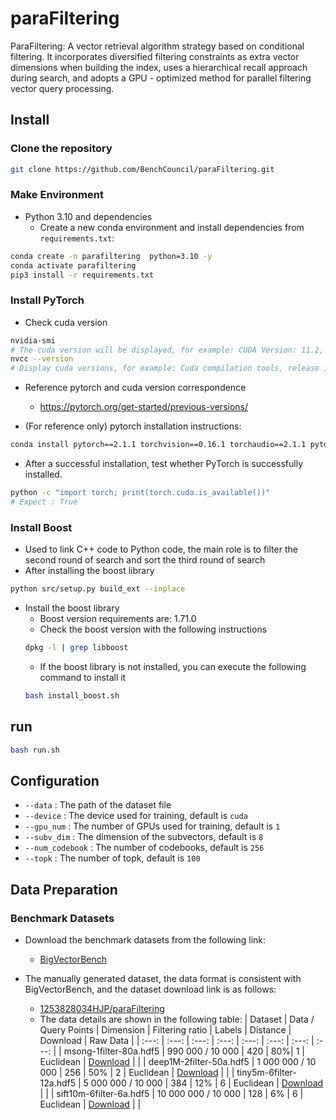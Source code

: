 # paraFiltering
ParaFiltering: A vector retrieval algorithm strategy based on conditional filtering. It incorporates diversified filtering constraints as extra vector dimensions when building the index, uses a hierarchical recall approach during search, and adopts a GPU - optimized method for parallel filtering vector query processing. 

## Install

### Clone the repository

```bash
git clone https://github.com/BenchCouncil/paraFiltering.git
```

### Make Environment


- Python 3.10 and dependencies
  - Create a new conda environment and install dependencies from `requirements.txt`:

```bash
conda create -n parafiltering  python=3.10 -y
conda activate parafiltering
pip3 install -r requirements.txt
```

### Install PyTorch
- Check cuda version

```bash
nvidia-smi
# The cuda version will be displayed, for example: CUDA Version: 11.2, and the GPU model
nvcc --version
# Display cuda versions, for example: Cuda compilation tools, release 11.2, V11.2.152
```

- Reference pytorch and cuda version correspondence
  - https://pytorch.org/get-started/previous-versions/
  
- (For reference only) pytorch installation instructions:
```bash
conda install pytorch==2.1.1 torchvision==0.16.1 torchaudio==2.1.1 pytorch-cuda=12.1 -c pytorch -c nvidia -y
```

- After a successful installation, test whether PyTorch is successfully installed.
```bash
python -c "import torch; print(torch.cuda.is_available())"
# Expect : True
```

### Install Boost
- Used to link C++ code to Python code, the main role is to filter the second round of search and sort the third round of search
- After installing the boost library
```bash
python src/setup.py build_ext --inplace
```

- Install the boost library
  - Boost version requirements are: 1.71.0
  - Check the boost version with the following instructions
  ```bash
  dpkg -l | grep libboost
  ```
  - If the boost library is not installed, you can execute the following command to install it
  ```bash
  bash install_boost.sh
  ```

## run
```bash
bash run.sh
```

## Configuration
- `--data` : The path of the dataset file
- `--device` : The device used for training, default is `cuda`
- `--gpu_num` : The number of GPUs used for training, default is `1`
- `--subv_dim` : The dimension of the subvectors, default is `8`
- `--num_codebook` : The number of codebooks, default is `256`
- `--topk` : The number of topk, default is `100`



## Data Preparation
### Benchmark Datasets
- Download the benchmark datasets from the following link:
  - [BigVectorBench](https://github.com/BenchCouncil/BigVectorBench)

- The manually generated dataset, the data format is consistent with BigVectorBench, and the dataset download link is as follows:
  - [1253828034HJP/paraFiltering](https://huggingface.co/datasets/1253828034HJP/paraFiltering)
  - The data details are shown in the following table:
    | Dataset | Data / Query Points |  Dimension  | Filtering ratio |  Labels |   Distance |  Download | Raw Data |
    | :---: | :---: | :---: | :---: | :---: | :---: | :---: |  :---: | 
    | msong-1filter-80a.hdf5  | 990 000 / 10 000 | 420 | 80%| 1  | Euclidean | [Download](https://huggingface.co/datasets/1253828034HJP/paraFiltering/blob/main/msong-1filter-80a.hdf5) |  |
    | deep1M-2filter-50a.hdf5 | 1 000 000 / 10 000 | 256 | 50% | 2 | Euclidean | [Download](https://huggingface.co/datasets/1253828034HJP/paraFiltering/blob/main/deep1M-2filter-50a.hdf5) |  |
    | tiny5m-6filter-12a.hdf5 | 5 000 000 / 10 000 | 384 | 12% | 6 | Euclidean | [Download](https://huggingface.co/datasets/1253828034HJP/paraFiltering/blob/main/tiny5m-6filter-12a.hdf5) |  |
    | sift10m-6filter-6a.hdf5 | 10 000 000 / 10 000 | 128 | 6% | 6 | Euclidean | [Download](https://huggingface.co/datasets/1253828034HJP/paraFiltering/blob/main/sift10m-6filter-6a.hdf5) |  |
    


    




